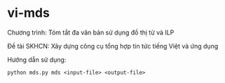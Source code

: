 # vi-mds

Chương trình: Tóm tắt đa văn bản sử dụng đồ thị từ và ILP

Đề tài SKHCN: Xây dựng công cụ tổng hợp tin tức tiếng Việt và ứng dụng

Hướng dẫn sử dụng:

`python mds.py mds <input-file> <output-file>`
